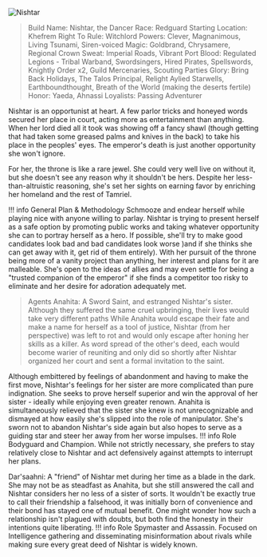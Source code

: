 ![Nishtar](https://i.4cdn.org/tg/1700631062669949.png)

>Build
Name: Nishtar, the Dancer
Race: Redguard
Starting Location: Khefrem
Right To Rule: Witchlord
Powers: Clever, Magnanimous, Living Tsunami, Siren-voiced
Magic: Goldbrand, Chrysamere, Regional Crown
Sweat: Imperial Roads, Vibrant Port
Blood: Regulated Legions - Tribal Warband, Swordsingers, Hired Pirates, Spellswords, Knightly Order x2, Guild Mercenaries, Scouting Parties
Glory: Bring Back Holidays, The Talos Principal, Relight Aylied Starwells, Earthboundthought, Breath of the World (making the deserts fertile)
Honor: Yaeda, Ahnassi
Loyalists: Passing Adventurer

Nishtar is an opportunist at heart. A few parlor tricks and honeyed words secured her place in court, acting more as entertainment than anything. When her lord died all it took was showing off a fancy shawl (though getting that had taken some greased palms and knives in the back) to take his place in the peoples' eyes. The emperor's death is just another opportunity she won't ignore.

For her, the throne is like a rare jewel. She could very well live on without it, but she doesn't see any reason why it shouldn't be hers. Despite her less-than-altruistic reasoning, she's set her sights on earning favor by enriching her homeland and the rest of Tamriel.

!!! info General Plan & Methodology 
	Schmooze and endear herself while playing nice with anyone willing to parlay. Nishtar is trying to present herself as a safe option by promoting public works and taking whatever opportunity she can to portray herself as a hero. If possible, she'll try to make good candidates look bad and bad candidates look worse )and if she thinks she can get away with it, get rid of them entirely). With her pursuit of the throne being more of a vanity project than anything, her interest and plans for it are malleable. She's open to the ideas of allies and may even settle for being a "trusted companion of the emperor" if she finds a competitor too risky to eliminate and her desire for adoration adequately met.

>Agents 
Anahita: A Sword Saint, and estranged Nishtar's sister. Although they suffered the same cruel upbringing, their lives would take very different paths While Anahita would escape their fate and make a name for herself as a tool of justice, Nishtar (from her perspective) was left to rot and would only escape after honing her skills as a killer. As word spread of the other's deed, each would become warier of reuniting and only did so shortly after Nishtar organized her court and sent a formal invitation to the saint.

Although embittered by feelings of abandonment and having to make the first move, Nishtar's feelings for her sister are more complicated than pure indignation. She seeks to prove herself superior and win the approval of her sister - ideally while enjoying even greater renown. Anahita is simultaneously relieved that the sister she knew is not unrecognizable and dismayed at how easily she's slipped into the role of manipulator. She's sworn not to abandon Nishtar's side again but also hopes to serve as a guiding star and steer her away from her worse impulses.
!!! info Role
	Bodyguard and Champion. While not strictly necessary, she prefers to stay relatively close to Nishtar and act defensively against attempts to interrupt her plans.

Dar'saahni: A "friend" of Nishtar met during her time as a blade in the dark. She may not be as steadfast as Anahita, but she still answered the call and Nishtar considers her no less of a sister of sorts. It wouldn't be exactly true to call their friendship a falsehood, it was initially born of convenience and their bond has stayed one of mutual benefit. One might wonder how such a relationship isn't plagued with doubts, but both find the honesty in their intentions quite liberating.
!!! info Role
	Spymaster and Assassin. Focused on Intelligence gathering and disseminating misinformation about rivals while making sure every great deed of Nishtar is widely known.